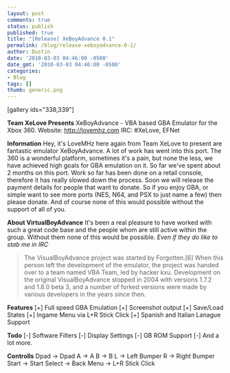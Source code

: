 ```yaml
---
layout: post
comments: true
status: publish
published: true
title: "[Release] XeBoyAdvance 0.1"
permalink: /blog/release-xeboyadvance-0-1/
author: Dustin
date: '2010-03-03 04:46:00 -0500'
date_gmt: '2010-03-03 04:46:00 -0500'
categories:
- Blog
tags: []
thumb: generic.png
---
```

[gallery ids="338,339"]

**Team XeLove Presents**
XeBoyAdvance - VBA based GBA Emulator for the Xbox 360.
Website: http://lovemhz.com
IRC: #XeLove, EFNet

**Information**
Hey, it's LoveMHz here again from Team XeLove to present are fantastic emulator
XeBoyAdvance. A lot of work has went into this port. The 360 is a wonderful
platform, sometimes it's a pain, but none the less, we have achieved high goals
for GBA emulation on it. So far we've spent about 2 months on this port. Work so
far has been done on a retail console, therefore it has really slowed down the
process. Soon we will release the payment details for people that want to
donate. So if you enjoy GBA, or simple want to see more ports (NES, N64, and PSX
to just name a few) then please donate. And of course none of this would
possible without the support of all of you.

<!--more-->

**About VirtualBoyAdvance**
It's been a real pleasure to have worked with such a great code base and the
people whom are still active within the group. Without them none of this would
be possible. *Even if they do like to stab me in IRC*

> The VisualBoyAdvance project was started by Forgotten.[6] When this person
left the development of the emulator, the project was handed over to a team
named VBA Team, led by hacker kxu. Development on the original VisualBoyAdvance
stopped in 2004 with versions 1.7.2 and 1.8.0 beta 3, and a number of forked
versions were made by various developers in the years since then.

**Features**
[+] Full speed GBA Emulation
[+] Screenshot output
[+] Save/Load States
[+] Ingame Menu via L+R Stick Click
[+] Spanish and Italian Lanague Support

**Todo**
[-] Software Filters
[-] Display Settings
[-] GB ROM Support
[-] And a lot more.

**Controlls**
Dpad -> Dpad
A -> A
B -> B
L -> Left Bumper
R -> Right Bumper
Start -> Start
Select -> Back
Menu -> L+R Stick Click
